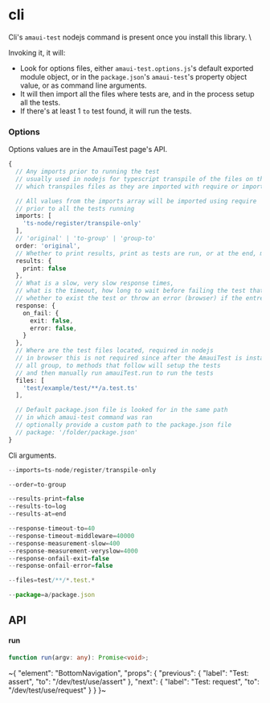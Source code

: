 
 # cli

 Cli's `amaui-test` nodejs command is present once you install this library. \

Invoking it, it will:
- Look for options files, either `amaui-test.options.js`'s default exported module object, or in the `package.json`'s `amaui-test`'s property object value, or as command line arguments.
- It will then import all the files where tests are, and in the process setup all the tests.
- If there's at least 1 `to` test found, it will run the tests.

### Options

Options values are in the AmauiTest page's API.

```ts
{
  // Any imports prior to running the test
  // usually used in nodejs for typescript transpile of the files on they fly
  // which transpiles files as they are imported with require or import

  // All values from the imports array will be imported using require
  // prior to all the tests running
  imports: [
    'ts-node/register/transpile-only'
  ],
  // 'original' | 'to-group' | 'group-to'
  order: 'original',
  // Whether to print results, print as tests are run, or at the end, minify errors, if to wirte in the html, if yes in the element with provided id, etc.
  results: {
    print: false
  },
  // What is a slow, very slow response times,
  // what is the timeout, how long to wait before failing the test that is, etc.
  // whether to exist the test or throw an error (browser) if the entre test fails
  response: {
    on_fail: {
      exit: false,
      error: false,
    }
  },
  // Where are the test files located, required in nodejs
  // in browser this is not required since after the AmauiTest is instantiated
  // all group, to methods that follow will setup the tests
  // and then manually run amauiTest.run to run the tests
  files: [
    'test/example/test/**/a.test.ts'
  ],

  // Default package.json file is looked for in the same path
  // in which amaui-test command was ran
  // optionally provide a custom path to the package.json file
  // package: '/folder/package.json'
}
```

Cli arguments.

```ts
--imports=ts-node/register/transpile-only

--order=to-group

--results-print=false
--results-to=log
--results-at=end

--response-timeout-to=40
--response-timeout-middleware=40000
--response-measurement-slow=400
--response-measurement-veryslow=4000
--response-onfail-exit=false
--response-onfail-error=false

--files=test/**/*.test.*

--package=a/package.json
```

## API

#### run

```ts
function run(argv: any): Promise<void>;
```


~{
  "element": "BottomNavigation",
  "props": {
    "previous": {
      "label": "Test: assert",
      "to": "/dev/test/use/assert"
    },
    "next": {
      "label": "Test: request",
      "to": "/dev/test/use/request"
    }
  }
}~
